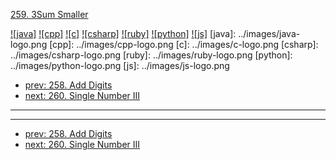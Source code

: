[259. 3Sum Smaller](https://leetcode.com/problems/3sum-smaller/)

[![java]](../java/259-3sum-smaller.md)
[![cpp]](../cpp/259-3sum-smaller.md)
[![c]](../c/259-3sum-smaller.md)
[![csharp]](../csharp/259-3sum-smaller.md)
[![ruby]](../ruby/259-3sum-smaller.md)
[![python]](../python/259-3sum-smaller.md)
[![js]](../js/259-3sum-smaller.md)
[java]: ../images/java-logo.png
[cpp]: ../images/cpp-logo.png
[c]: ../images/c-logo.png
[csharp]: ../images/csharp-logo.png
[ruby]: ../images/ruby-logo.png
[python]: ../images/python-logo.png
[js]: ../images/js-logo.png

- [prev: 258. Add Digits](258-add-digits.md)
- [next: 260. Single Number III](260-single-number-iii.md)

---



---

- [prev: 258. Add Digits](258-add-digits.md)
- [next: 260. Single Number III](260-single-number-iii.md)
